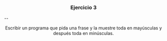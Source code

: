 <h3 align="center"> Ejercicio 3 </h3>
--

<p align="center"> Escribir un programa que pida una frase y la muestre toda en mayúsculas y después toda
en minúsculas. </p>
